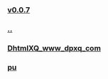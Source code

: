 
### [v0.0.7](https://github.com/littleflute/cchess/edit/master/ref/readme.md)
### [..](..)
### [DhtmlXQ_www_dpxq_com](DhtmlXQ_www_dpxq_com)
### [pu](pu)
